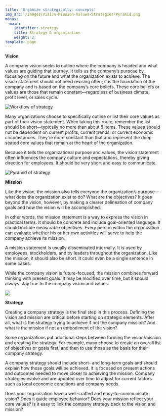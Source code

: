 ```yaml
---
title: 'Organize strategically: concepts'
img_src: /images/Vision-Mission-Values-Strategies-Pyramid.png
menus:
  main:
    identifier: strategy
    title: Strategy & organization
    weight: 2
template: page
---
```

**Vision**

A company vision seeks to outline where the company is headed and what values are guiding that journey. It tells us the company’s purpose by focusing on the future and what the organization exists to achieve. The vision statement should not need revising often; it is the foundation of the company and is based on the company’s core beliefs. These core beliefs or values are those that remain constant—regardless of business climate, profit level, or sales cycle.

![Workflow of strategy](/images/Strategy.png "Desired future")

Many organizations choose to specifically outline or list their core values as part of their vision statement. When taking this route, remember the list should be short—typically no more than about 5 items. These values should not be dependent on current profits, current trends, or current economic circumstances. They’re more constant than that and represent the deep-seated core values that remain at the heart of the organization.

Because it tells the organizational purpose and values, the vision statement often influences the company culture and expectations, thereby giving direction for employees. It should be very short and easy to communicate.

![Pyramid of strategy](/images/Vision&Mission_2.jpg "Pyramid of Strategy")

**Mission**

Like the vision, the mission also tells everyone the organization’s purpose—what does the organization exist to do? What are the objectives? It goes beyond the vision, however, by making a clearer delineation of company goals and how the vision will be accomplished.

In other words, the mission statement is a way to express the vision in practical terms. It should be concrete and include goal-oriented language. It should include measurable objectives. Every person within the organization can evaluate whether his or her own activities will serve to help the company achieve its mission.

A mission statement is usually disseminated internally. It is used by employees, stockholders, and by leaders throughout the organization. Like the mission, it should also be short. It could even be a single sentence in some cases.

While the company vision is future-focused, the mission combines forward thinking with present goals. It may be modified over time, but it should always stay true to the company vision and values.

![](/images/Migration.png)

**Strategy**

Creating a company strategy is the final step in this process. Defining the vision and mission are critical before starting on strategic elements. After all, what is the strategy trying to achieve if not the company mission? And what is the mission if not an embodiment of the vision?

Some organizations put additional steps between forming the vision/mission and creating the strategy. For example, many choose to create an overall list of objectives or goals first, and then to use those as the basis for their company strategy.

A company strategy should include short- and long-term goals and should explain how those goals will be achieved. It is focused on present actions and outcomes needed to move closer to achieving the mission. Company strategies evolve and are updated over time to adjust for current factors such as local economic conditions and company needs.

Does your organization have a well-crafted and easy-to-communicate vision? Does it guide employee behavior? Does your mission reflect your core values? Is it easy to link the company strategy back to the vision and mission?

